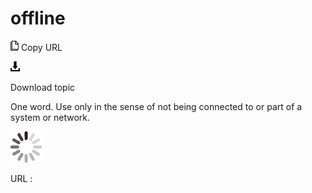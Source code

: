 # offline

![Copy URL](media/offline/Copy.png)
Copy URL

![Download](media/offline/Download.png)

Download topic

One word. Use only in the sense of not being connected to or part of a system or network.

![In progress](media/offline/activity-large.gif)

URL :
